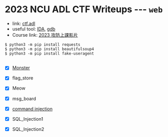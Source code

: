 # 2023 NCU ADL CTF Writeups --- `web`

- link: [ctf.adl](http://ctf.adl.tw/)
- useful tool: [IDA](https://hex-rays.com/IDA-pro/), [gdb](https://www.gnu.org/software/gdb/)
- Course link: [2023 攻防上課影片](https://www.youtube.com/playlist?list=PLZo_s9SaDRuf_Z374OvZne8MG1rn0WuXz)


```shell
$ python3 -m pip install requests
$ python3 -m pip install beautifulsoup4
$ python3 -m pip install fake-useragent
```

## 

- [x] [Monster](https://1chooo.github.io/ctf-writeups/web/#01-monster)
- [x] flag_store
- [x] Meow
- [x] msg_board
- [x] [command injection](https://1chooo.github.io/ctf-writeups/web/#05-command-injection)
- [x] SQL_Injection1
- [x] SQL_Injection2

